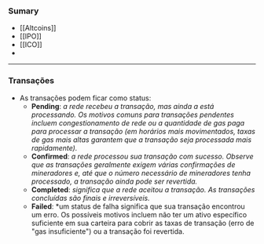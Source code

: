 ### Sumary
- [[Altcoins]]
- [[IPO]]
- [[ICO]]
- 

---

### Transações
- As transações podem ficar como status:
	- **Pending**: *a rede recebeu a transação, mas ainda a está processando. Os motivos comuns para transações pendentes incluem congestionamento de rede ou a quantidade de gas paga para processar a transação (em horários mais movimentados, taxas de gas mais altas garantem que a transação seja processada mais rapidamente).*
	- **Confirmed**: *a rede processou sua transação com sucesso. Observe que as transações geralmente exigem várias confirmações de mineradores e, até que o número necessário de mineradores tenha processado, a transação ainda pode ser revertida.*
	- **Completed**: *significa que a rede aceitou a transação. As transações concluídas são finais e irreversíveis.*
	- **Failed**: *um status de falha significa que sua transação encontrou um erro. Os possíveis motivos incluem não ter um ativo específico suficiente em sua carteira para cobrir as taxas de transação (erro de "gas insuficiente") ou a transação foi revertida.
